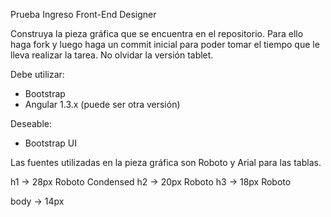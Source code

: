 Prueba Ingreso Front-End Designer

Construya la pieza gráfica que se encuentra en el repositorio. Para ello haga fork y luego haga un commit inicial para poder tomar el tiempo que le lleva realizar la tarea. No olvidar la versión tablet.

Debe utilizar:

- Bootstrap
- Angular 1.3.x (puede ser otra versión)

Deseable:

- Bootstrap UI

Las fuentes utilizadas en la pieza gráfica son Roboto y Arial para las tablas.

h1 -> 28px Roboto Condensed
h2 -> 20px Roboto
h3 -> 18px Roboto

body -> 14px